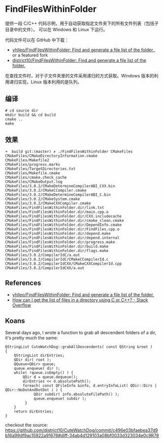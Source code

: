 # FindFilesWithinFolder

提供一段 C/C++ 代码示例，用于自动获取指定文件夹下的所有文件列表（包括子目录中的文件）。
可以在 Windows 和 Linux 下运行。

代码文件可以在 GitHub 中下载：

  - [yhlleo/FindFilesWithinFolder: Find and generate a file list of the folder.](https://github.com/yhlleo/FindFilesWithinFolder), or a featured fork
  - [district10/FindFilesWithinFolder: Find and generate a file list of the folder.](https://github.com/district10/FindFilesWithinFolder)

在查找文件时，对于子文件夹里的文件采用递归的方式获取。Windows 版本的利用递归实现，Linux 版本利用的是队列。

## 编译

```
# cd source dir
mkdir build && cd build
cmake ..
make
```

## 效果

```
➜  build git:(master) ✗ ./FindFilesWithinFolder CMakeFiles
CMakeFiles/CMakeDirectoryInformation.cmake
CMakeFiles/Makefile2
CMakeFiles/progress.marks
CMakeFiles/TargetDirectories.txt
CMakeFiles/Makefile.cmake
CMakeFiles/cmake.check_cache
CMakeFiles/CMakeOutput.log
CMakeFiles/3.0.2/CMakeDetermineCompilerABI_CXX.bin
CMakeFiles/3.0.2/CMakeCCompiler.cmake
CMakeFiles/3.0.2/CMakeDetermineCompilerABI_C.bin
CMakeFiles/3.0.2/CMakeSystem.cmake
CMakeFiles/3.0.2/CMakeCXXCompiler.cmake
CMakeFiles/FindFilesWithinFolder.dir/link.txt
CMakeFiles/FindFilesWithinFolder.dir/main.cpp.o
CMakeFiles/FindFilesWithinFolder.dir/CXX.includecache
CMakeFiles/FindFilesWithinFolder.dir/cmake_clean.cmake
CMakeFiles/FindFilesWithinFolder.dir/DependInfo.cmake
CMakeFiles/FindFilesWithinFolder.dir/FindFiles.cpp.o
CMakeFiles/FindFilesWithinFolder.dir/depend.make
CMakeFiles/FindFilesWithinFolder.dir/depend.internal
CMakeFiles/FindFilesWithinFolder.dir/progress.make
CMakeFiles/FindFilesWithinFolder.dir/build.make
CMakeFiles/FindFilesWithinFolder.dir/flags.make
CMakeFiles/3.0.2/CompilerIdC/a.out
CMakeFiles/3.0.2/CompilerIdC/CMakeCCompilerId.c
CMakeFiles/3.0.2/CompilerIdCXX/CMakeCXXCompilerId.cpp
CMakeFiles/3.0.2/CompilerIdCXX/a.out
```

## References

- [yhlleo/FindFilesWithinFolder: Find and generate a file list of the folder.](https://github.com/yhlleo/FindFilesWithinFolder)
- [How can I get the list of files in a directory using C or C++? - Stack Overflow](http://stackoverflow.com/questions/612097/how-can-i-get-the-list-of-files-in-a-directory-using-c-or-c)

## Koans

Several days ago, I wrote a function to grab all descendent folders of a dir,
it's pretty much the same:

```
QStringList CuteWatchDog::grabAllDescendents( const QString &root )
{
    QStringList dirEntries;
    QDir dir( root );
    QQueue<QDir> queue;
    queue.enqueue( dir );
    while( !queue.isEmpty() ) {
        QDir d = queue.dequeue();
        dirEntries << d.absolutePath();
        foreach( const QFileInfo &info, d.entryInfoList( QDir::Dirs | QDir::NoDotAndDotDot ) ) {
             QDir subdir( info.absoluteFilePath() );
             queue.enqueue( subdir );
         }
    }
    return dirEntries;
}
```

checkout the source: <https://github.com/district10/CuteWatchDog/commit/c496e03bfaebea37d9b16a99df9ac15922a91676#diff-34ab4d129103a08bf0033d323034e0c9R78>
